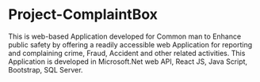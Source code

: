 # Project-ComplaintBox
This is web-based Application developed for Common man to Enhance public safety by offering a readily accessible web Application for reporting and complaining crime, Fraud, Accident and other related activities. This Application is developed in Microsoft.Net web API, React JS, Java Script, Bootstrap, SQL Server.
